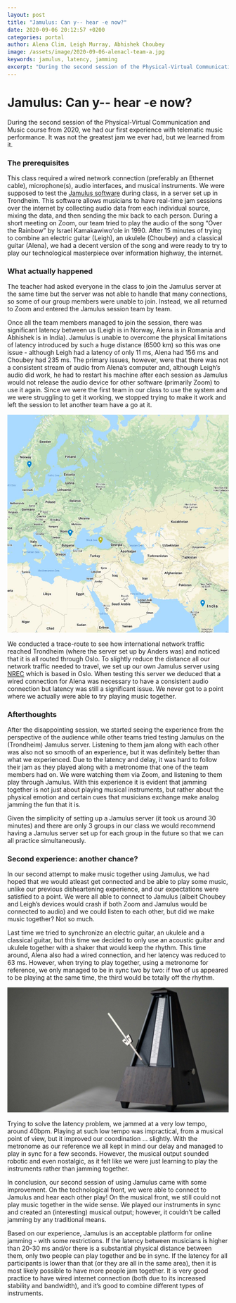 ```yaml
---
layout: post
title: "Jamulus: Can y-- hear -e now?"
date: 2020-09-06 20:12:57 +0200
categories: portal
author: Alena Clim, Leigh Murray, Abhishek Choubey 
image: /assets/image/2020-09-06-alenacl-team-a.jpg
keywords: jamulus, latency, jamming
excerpt: "During the second session of the Physical-Virtual Communication and Music course from 2020, we had our first experience with telematic music performance. It was not the greatest jam we ever had, but we learned from it. "
---
```


# Jamulus: Can y-- hear -e now?

During the second session of the Physical-Virtual Communication and Music course from 2020, we had our first experience with telematic music performance. It was not the greatest jam we ever had, but we learned from it.

### The prerequisites

This class required a wired network connection (preferably an Ethernet cable), microphone(s), audio interfaces, and musical instruments. We were supposed to test the [Jamulus software](https://sourceforge.net/projects/llcon/) during class, in a server set up in Trondheim. This software allows musicians to have real-time jam sessions over the internet by collecting audio data from each individual source, mixing the data, and then sending the mix back to each person. During a short meeting on Zoom, our team tried to play the audio of the song “Over the Rainbow” by Israel Kamakawiwoʻole in 1990. After 15 minutes of trying to combine an electric guitar (Leigh), an ukulele (Choubey) and a classical guitar (Alena), we had a decent version of the song and were ready to try to play our technological masterpiece over information highway, the internet.

### What actually happened

The teacher had asked everyone in the class to join the Jamulus server at the same time but the server was not able to handle that many connections, so some of our group members were unable to join. Instead, we all returned to Zoom and entered the Jamulus session team by team. 

Once all the team members managed to join the session, there was significant latency between us (Leigh is in Norway, Alena is in Romania and Abhishek is in India). Jamulus is unable to overcome the physical limitations of latency introduced by such a huge distance (6500 km) so this was one issue - although Leigh had a latency of only 11 ms, Alena had 156 ms and Choubey had 235 ms. The primary issues, however, were that there was not a consistent stream of audio from Alena’s computer and, although Leigh’s audio did work, he had to restart his machine after each session as Jamulus would not release the audio device for other software (primarily Zoom) to use it again.  Since we were the first team in our class to use the system and we were struggling to get it working, we stopped trying to make it work and left the session to let another team have a go at it.


![Difference in locations doesn't help with the latency.](/assets/image/2020-09-06-alenacl-team-a.jpg "Locations vs latency.")


We conducted a trace-route to see how international network traffic reached Trondheim (where the server set up by Anders was) and noticed that it is all routed through Oslo. To slightly reduce the distance all our network traffic needed to travel, we set up our own Jamulus server using [NREC](https://www.nrec.no/) which is based in Oslo. When testing this server we deduced that a wired connection for Alena was necessary to have a consistent audio connection but latency was still a significant issue. We never got to a point where we actually were able to try playing music together.

### Afterthoughts

After the disappointing session, we started seeing the experience from the perspective of the audience while other teams tried testing Jamulus on the (Trondheim) Jamulus server. Listening to them jam along with each other was also not so smooth of an experience, but it was definitely better than what we experienced. Due to the latency and delay, it was hard to follow their jam as they played along with a metronome that one of the team members had on. We were watching them via Zoom, and listening to them play through Jamulus. With this experience it is evident that jamming together is not just about playing musical instruments, but rather about the physical emotion and certain cues that musicians exchange make analog jamming the fun that it is.

Given the simplicity of setting up a Jamulus server (it took us around 30 minutes) and there are only 3 groups in our class we would recommend having a Jamulus server set up for each group in the future so that we can all practice simultaneously.


### Second experience: another chance?

In our second attempt to make music together using Jamulus, we had hoped that we would atleast get connected and be able to play some music, unlike our previous disheartening experience, and our expectations were satisfied to a point. We were all able to connect to Jamulus (albeit Choubey and Leigh’s devices would crash if both Zoom and Jamulus would be connected to audio) and we could listen to each other, but did we make music together? Not so much.

Last time we tried to synchronize an electric guitar, an ukulele and a classical guitar, but this time we decided to only use an acoustic guitar and ukulele together with a shaker that would keep the rhythm. This time around, Alena also had a wired connection, and her latency was reduced to 63 ms. However, when trying to play together, using a metronome for reference, we only managed to be in sync two by two: if two of us appeared to be playing at the same time, the third would be totally off the rhythm. 

![Jamming while referencing a metronome.](/assets/image/2020_09_14_alenacl_metronome_jamming.jpg "Metronome reference.")

Trying to solve the latency problem, we jammed at a very low tempo, around 40bpm. Playing at such low tempo was impractical, from a musical point of view, but it improved our coordination … slightly. With the metronome as our reference we all kept in mind our delay and managed to play in sync for a few seconds. However, the musical output sounded robotic and even nostalgic, as it felt like we were just learning to play the instruments rather than jamming together. 

In conclusion, our second session of using Jamulus came with some improvement. On the technological front, we were able to connect to Jamulus and hear each other play! On  the musical front, we still could not play music together in the wide sense. We played our instruments in sync and created an (interesting) musical output; however, it couldn’t be called jamming by any traditional means.

Based on our experience, Jamulus is an acceptable platform for online jamming - with some restrictions. If the latency between musicians is higher than 20-30 ms and/or there is a substantial physical distance between them, only two people can play together and be in sync. If the latency for all participants is lower than that (or they are all in the same area), then it is most likely possible to have more people jam together. It is very good practice to have wired internet connection (both due to its increased stability and bandwidth), and it’s good to combine different types of instruments. 
